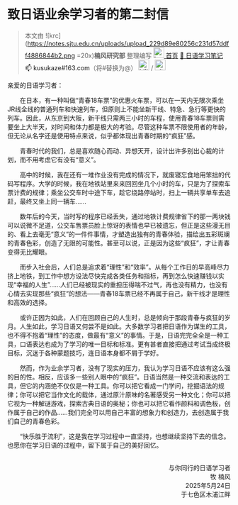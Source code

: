 # 致日语业余学习者的第二封信

> 本文由 ![krc](https://notes.sjtu.edu.cn/uploads/upload_229d89e80256c231d57ddff4886844b2.png =20x)**楠风研究部** 整理编写
<a href="https://notes.sjtu.edu.cn/s/79qiYbtis"><img src="https://notes.sjtu.edu.cn/uploads/upload_229d89e80256c231d57ddff4886844b2.png" alt="krc" width="24"/> 首页</a>
[:memo: 日语学习笔记](https://notes.sjtu.edu.cn/s/hCLBAZd-P)
<a>:mailbox: kusukaze#163.com</a>（将#替换为@）
<a href="https://space.bilibili.com/3546632117291336"><img src="https://notes.sjtu.edu.cn/uploads/upload_652ed90d15c35fe87c7f0b2f2c17f455.png" alt="bilibili" width="24"/></a> / <a href="https://github.com/kusukaze"><img src="https://notes.sjtu.edu.cn/uploads/upload_475adc9228700716bfb367616dfa5a61.png" alt="github" width="24"/></a>


亲爱的日语学习者：

&emsp;&emsp;在日本，有一种叫做“青春18车票”的优惠火车票，可以在一天内无限次乘坐JR线全线的普通列车和快速列车，但原则上不能坐新干线、特急、急行等更快的列车。因此，从东京到大阪，新干线只需两三小时的车程，使用青春18车票则需要坐上大半天，对时间和体力都是极大的考验。尽管这种车票不限使用者的年龄，但无论从名字还是使用特点来说，似乎都体现出青春时期的“疯狂”感。

&emsp;&emsp;青春时代的我们，总是喜欢随心而动、异想天开，设计出许多别出心裁的计划，而不用考虑它有没有“意义”。

&emsp;&emsp;高中的时候，我在还有一堆作业没有完成的情况下，就废寝忘食地用笨拙的代码写程序。大学的时候，我在地铁站里来来回回坐几个小时的车，只是为了探索车票计费的规律；乘坐公交车时中途下车，趁它绕路停站时，扫上一辆共享单车去追赶，最终又坐上同一辆车……

&emsp;&emsp;数年后的今天，当时写的程序已经丢失，通过地铁计费规律省下的那一两块钱可以说微不足道，公交车售票员脸上惊讶的表情也早已被遗忘，但正是这些漫无目的、看上去毫无“意义”的一件件事情，才塑造出独有的青春体验，描绘出五彩斑斓的青春色彩，创造了无限的可能性。甚至可以说，正是因为这些“疯狂”，才让青春变得无比耀眼。

&emsp;&emsp;而步入社会后，人们总是追求着“理性”和“效率”。从每个工作日的早高峰尽力挤上地铁，到工作中想方设法尽快完成各类任务和指标，再到怎么快速赚钱以实现“幸福的人生”……人们已经被现实的重担压得喘不过气，再也没有精力，也没有心情去实现那些“疯狂”的想法——青春18车票已经不再属于自己，新干线才是理性和高效的选择。

&emsp;&emsp;或许正因为如此，人们在回顾自己的人生时，总是倾向于那段青春与疯狂的岁月。人生如此，学习日语又何尝不是如此。大多数学习者把日语作为谋生的工具，也不得不抱着“理性”的态度，做最有“意义”的事情。于是，日语完完全全是一种工具，口语表达也成为了学习的唯一目标和标准。更有甚者直接把通过考试当成终极目标，沉迷于各种蒙题技巧，连日语本身都不屑于学好。

&emsp;&emsp;然而，作为业余学习者，没有了现实的压力，我认为学习日语不应该有这么强的目的性。相反，应该多一些别人眼中的“疯狂”。日语当然是一种交流和表达的工具，但它的内涵绝不仅仅是一种工具。你可以把它看成一门学问，挖掘语法的规律；你可以把它当作文化的载体，通过原汁原味的名著感受另一种文化；你可以把它视为一种解谜游戏，探索古典日语的奥秘；你也可以把它看作颜料和调色板，创作属于自己的作品……我们完全可以用自己丰富的想象力和创造力，去创造属于我们自己的青春色彩。

&emsp;&emsp;“快乐胜于流利”，这是我在学习过程中一直坚持，也想继续坚持下去的信念。也愿你在学习日语的过程中，留下属于自己的美好回忆。

<div style="text-align: right;"><br>与你同行的日语学习者<br>牧 楠风<br>2025年5月24日<br>于七色区木浦江畔<br></div>